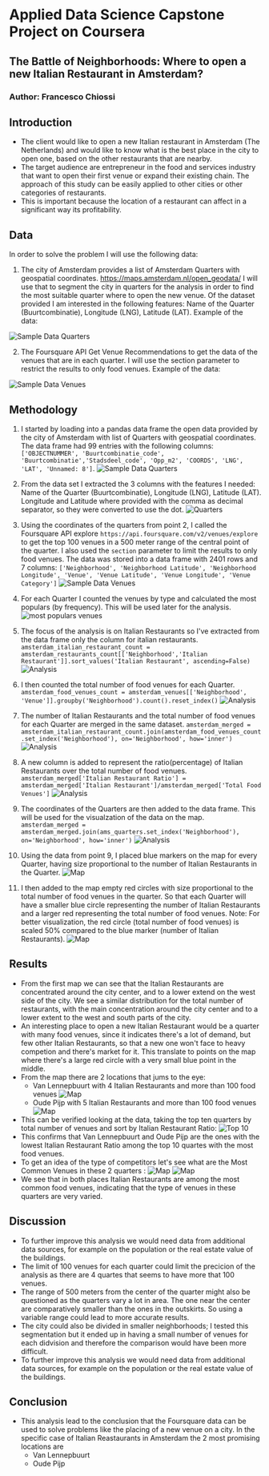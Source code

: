 # Applied Data Science Capstone Project on Coursera
## The Battle of Neighborhoods: Where to open a new Italian Restaurant in Amsterdam?
### Author: Francesco Chiossi

## Introduction
- The client would like to open a new Italian restaurant in Amsterdam (The Netherlands) and would like to know what is the best place in the city to open one, based on the other restaurants that are nearby.
- The target audience are entrepreneur in the food and services industry that want to open their first venue or expand their existing chain.
The approach of this study can be easily applied to other cities or other categories of restaurants.
- This is important because the location of a restaurant can affect in a significant way its profitability.


## Data


In order to solve the problem I will use the following data:

1) The city of Amsterdam provides a list of Amsterdam Quarters with geospatial coordinates. https://maps.amsterdam.nl/open_geodata/
I will use that to segment the city in quarters for the analysis in order to find the most suitable quarter where to open the new venue.
Of the dataset provided I am interested in the following features: Name of the Quarter (Buurtcombinatie), Longitude (LNG), Latitude (LAT). Example of the data:

![Sample Data Quarters](sample_data_quarter.png)



2) The Foursquare API Get Venue Recommendations to get the data of the venues that are in each quarter. I will use the section parameter to restrict the results to only food venues. Example of the data:

![Sample Data Venues](sample_data_venues.png)


## Methodology
1. I started by loading into a pandas data frame the open data provided by the city of Amsterdam with list of Quarters with geospatial coordinates. The data frame had 99 entries with the following columns:
`['OBJECTNUMMER', 'Buurtcombinatie_code', 'Buurtcombinatie','Stadsdeel_code', 'Opp_m2', 'COORDS', 'LNG', 'LAT', 'Unnamed: 8']`.
![Sample Data Quarters](sample_data_quarter.png)

2. From the data set I extracted the 3 columns with the features I needed: Name of the Quarter (Buurtcombinatie), Longitude (LNG), Latitude (LAT). Longitude and Latitude where provided with the comma as decimal separator, so they were converted to use the dot.
![Quarters](ams_quarters.png)

3. Using the coordinates of the quarters from point 2, I called the Foursquare API explore `https://api.foursquare.com/v2/venues/explore` to get the top 100 venues in a 500 meter range of the central point of the quarter. I also used the `section` parameter to limit the results to only food venues. The data was stored into a data frame with 2401 rows and 7 columns: `['Neighborhood', 'Neighborhood Latitude', 'Neighborhood Longitude', 'Venue', 'Venue Latitude', 'Venue Longitude', 'Venue Category']`
![Sample Data Venues](sample_data_venues.png)

4. For each Quarter I counted the venues by type and calculated the most populars (by frequency). This will be used later for the analysis.
![most populars venues](neighborhoods_venues_sorted.png)

5. The focus of the analysis is on Italian Restaurants so I've extracted from the data frame only the column for italian restaurants.
`amsterdam_italian_restaurant_count = amsterdam_restaurants_count[['Neighborhood','Italian Restaurant']].sort_values('Italian Restaurant', ascending=False)`
![Analysis](analysis1.png)

6. I then counted the total number of food venues for each Quarter. 
`amsterdam_food_venues_count = amsterdam_venues[['Neighborhood', 'Venue']].groupby('Neighborhood').count().reset_index()`
![Analysis](analysis2.png)

7. The number of Italian Restaurants and the total number of food venues for each Quarter are merged in the same dataset. 
`amsterdam_merged = amsterdam_italian_restaurant_count.join(amsterdam_food_venues_count.set_index('Neighborhood'), on='Neighborhood', how='inner')`
![Analysis](analysis3.png)

8. A new column is added to represent the ratio(percentage) of Italian Restaurants over the total number of food venues.
`amsterdam_merged['Italian Restaurant Ratio'] = amsterdam_merged['Italian Restaurant']/amsterdam_merged['Total Food Venues']`
![Analysis](analysis4.png)

9. The coordinates of the Quarters are then added to the data frame. This will be used for the visualzation of the data on the map.
`amsterdam_merged = amsterdam_merged.join(ams_quarters.set_index('Neighborhood'), on='Neighborhood', how='inner')`
![Analysis](analysis5.png)

10. Using the data from point 9, I placed blue markers on the map for every Quarter, having size proportional to the number of Italian Restaurants in the Quarter.
![Map](map_1.png)


11. I then added to the map empty red circles with size proportional to the total number of food venues in the quarter. So that each Quarter will have a smaller blue circle representing the number of Italian Restaurants and a larger red representing the  total number of food venues. Note: For better visualization, the red circle (total number of food venues) is scaled 50% compared to the blue marker (number of Italian Restaurants).
![Map](map_2.png)


## Results
- From the first map we can see that the Italian Restaurants are concentrated around the city center, and to a lower extend on the west side of the city. We see a similar distribution for the total number of restaurants, with the main concentration around the city center and to a lower extent to the west and south parts of the city.
- An interesting place to open a new Italian Restaurant would be a quarter with many food venues, since it indicates there's a lot of demand, but few other Italian Restaurants, so that a new one won't face to heavy competion and there's market for it. This translate to points on the map where there's a large red circle with a very small blue point in the middle.
- From the map there are 2 locations that jums to the eye:
  - Van Lennepbuurt with 4 Italian Restaurants and more than 100 food venues
  ![Map](map_vl.png)
  - Oude Pijp with 5 Italian Restaurants and more than 100 food venues
  ![Map](map_op.png)
- This can be verified looking at the data, taking the top ten quarters by total number of venues and sort by Italian Restaurant Ratio:
![Top 10](top10.png)
- This confirms that Van Lennepbuurt and Oude Pijp are the ones with the lowest Italian Restaurant Ratio among the top 10 quartes with the most food venues.
- To get an idea of the type of competitors let's see what are the Most Common Venues in these 2 quarters :
![Map](most_vl.png)
![Map](most_op.png)
- We see that in both places Italian Restaurants are among the most common food venues, indicating that the type of venues in these quarters are very varied.

## Discussion
- To further improve this analysis we would need data from additional data sources, for example on the population or the real estate value of the buildings.
- The limit of 100 venues for each quarter could limit the precicion of the analysis as there are 4 quartes that seems to have more that 100 venues.
- The range of 500 meters from the center of the quarter might also be questioned as the quarters vary a lot in area. The one near the center are comparatively smaller than the ones in the outskirts. So using a variable range could lead to more accurate results.
- The city could also be divided in smaller neighborhoods; I tested this segmentation but it ended up in having a small number of venues for each didvision and therefore the comparison would have been more difficult.
- To further improve this analysis we would need data from additional data sources, for example on the population or the real estate value of the buildings.

## Conclusion
- This analysis lead to the conclusion that the Foursquare data can be used to solve problems like the placing of a new venue on a city. In the specific case of Italian Reastaurants in Amsterdam the 2 most promising locations are
  - Van Lennepbuurt
  - Oude Pijp

